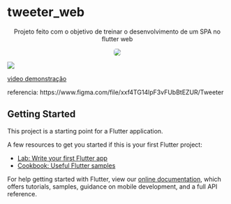 # tweeter_web

<p align="center">Projeto feito com o objetivo de treinar o desenvolvimento de um SPA no flutter web</p>


<p align="center">
  <kbd>
    <img style="border-radius: 5px" src="https://i.imgur.com/JQTmP8s.png">
  </kbd>
  <p></p>
  <kbd>
    <img  style="margin-bottom border-radius: 5px"  src="https://i.imgur.com/xNUtbRv.png">
  </kbd>
  
  
  
  [video demonstração](https://i.imgur.com/79mMkpX.gifv)
</p>

<p>
  referencia: https://www.figma.com/file/xxf4TG14lpF3vFUbBtEZUR/Tweeter
  </p>
  
## Getting Started

This project is a starting point for a Flutter application.

A few resources to get you started if this is your first Flutter project:

- [Lab: Write your first Flutter app](https://flutter.dev/docs/get-started/codelab)
- [Cookbook: Useful Flutter samples](https://flutter.dev/docs/cookbook)

For help getting started with Flutter, view our
[online documentation](https://flutter.dev/docs), which offers tutorials,
samples, guidance on mobile development, and a full API reference.
